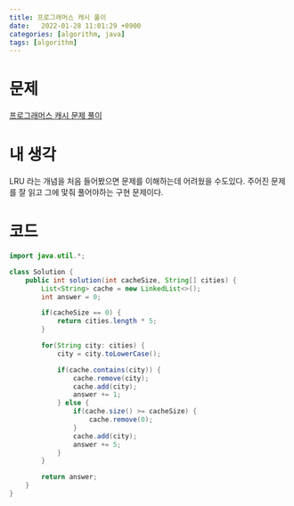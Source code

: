 ```yaml
---
title: 프로그래머스 캐시 풀이
date:   2022-01-28 11:01:29 +0900
categories: [algorithm, java]
tags: [algorithm]
---
```


# 문제
[프로그래머스 캐시 문제 풀이](https://programmers.co.kr/learn/courses/30/lessons/17680)

# 내 생각
LRU 라는 개념을 처음 들어봤으면 문제를 이해하는데 어려웠을 수도있다. 주어진 문제를 잘 읽고 그에 맟줘
풀어야하는 구현 문제이다.

# 코드
```java
import java.util.*;

class Solution {
    public int solution(int cacheSize, String[] cities) {
        List<String> cache = new LinkedList<>();
        int answer = 0;

        if(cacheSize == 0) {
            return cities.length * 5;
        }

        for(String city: cities) {
            city = city.toLowerCase();

            if(cache.contains(city)) {
                cache.remove(city);
                cache.add(city);
                answer += 1;
            } else {
                if(cache.size() >= cacheSize) {
                    cache.remove(0);
                }
                cache.add(city);
                answer += 5;
            }
        }

        return answer;
    }
}
```
